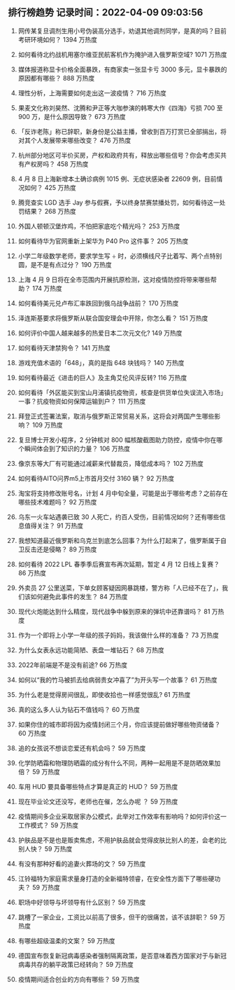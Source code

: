 
## 排行榜趋势 记录时间：2022-04-09 09:03:56
  
  1. 网传某复旦调剂生用小号伪装高分选手，劝退其他调剂同学，是真的吗？目前考研环境如何？ 1394 万热度
    
  2. 如何看待北约战机用塞尔维亚民航客机作为掩护进入俄罗斯空域? 1071 万热度
    
  3. 媒体报道称显卡价格全面暴跌，有商家卖一张显卡亏 3000 多元，显卡暴跌的原因都有哪些？ 888 万热度
    
  4. 理性分析，上海需要如何走出这一波疫情？ 716 万热度
    
  5. 果麦文化称刘昊然、沈腾和尹正等大咖参演的韩寒大作《四海》亏损 700 至 900 万，是什么原因导致？ 673 万热度
    
  6. 「反诈老陈」称已辞职，新身份是公益主播，曾收到百万打赏已全部捐出，将对其个人发展带来哪些改变？ 476 万热度
    
  7. 杭州部分地区可半价买房，产权和政府共有，释放出哪些信号？你会考虑买共有产权房吗？ 458 万热度
    
  8. 4 月 8 日上海新增本土确诊病例 1015 例、无症状感染者 22609 例，目前情况如何？ 425 万热度
    
  9. 腾竞查实 LGD 选手 Jay 参与假赛，予以终身禁赛禁播处罚，如何看待这一处罚结果？ 268 万热度
    
  10. 外国人顿顿汉堡炸鸡，不怕把家底吃个精光吗？ 253 万热度
    
  11. 如何看待华为官网重新上架华为 P40 Pro 这件事？ 205 万热度
    
  12. 小学二年级数学老师，要求学生写 ÷ 时，必须横线尺子比着写、两个点特别圆，是不是有点过分？ 190 万热度
    
  13. 上海 4 月 9 日将在全市范围内开展抗原检测，这对疫情防控将带来哪些帮助？ 174 万热度
    
  14. 如何看待美元兑卢布汇率跌回到俄乌战争战前？ 170 万热度
    
  15. 泽连斯基要求将俄罗斯从联合国安理会中开除，你怎么看？ 151 万热度
    
  16. 如何评价中国人越来越多的热爱日本二次元文化? 149 万热度
    
  17. 如何看待天津禁狗令？ 141 万热度
    
  18. 游戏充值术语的「648」，真的是指 648 块钱吗？ 140 万热度
    
  19. 如何看待最近《进击的巨人》及主角艾伦风评反转? 116 万热度
    
  20. 如何看待「外区能买到宝山月浦镇抗疫物资，核查是供货单位失误流入市场」一事？抗疫物资如何保障运输到户？ 111 万热度
    
  21. 拜登正式签署法案，取消与俄罗斯正常贸易关系，这将会对两国产生哪些影响？ 109 万热度
    
  22. 复旦博士开发小程序，2 分钟核对 800 幅核酸截图助力防控，疫情中你在哪个瞬间体会到了知识的力量？ 106 万热度
    
  23. 像京东等大厂有可能通过减薪来代替裁员，降低成本吗？ 102 万热度
    
  24. 如何看待AITO问界m5上市首月交付 3160 辆？ 92 万热度
    
  25. 淘宝将支持修改账号名，计划 4 月中旬全量，可能是出于哪些考虑？之前存在哪些技术难题吗？ 92 万热度
    
  26. 乌东一火车站遇袭已致 30 人死亡，约百人受伤，目前情况如何？还有哪些信息值得关注？ 91 万热度
    
  27. 我想知道最近俄罗斯和乌克兰到底怎么回事？为什么打起来了，俄罗斯属于自卫反击还是侵略？ 89 万热度
    
  28. 如何看待 2022 LPL 春季季后赛宣布再次延期，暂定 4 月 12 日线上复赛？ 86 万热度
    
  29. 外卖员 27 公里送菜，下单女顾客疑因网暴跳楼，警方称「人已经不在了」，我们该如何避免此事件的发生？ 84 万热度
    
  30. 现代火炮能达到什么精度，现代战争中躲到原来的弹坑中还靠谱吗？ 81 万热度
    
  31. 作为一个即将上小学一年级的孩子妈妈，我该做什么样的准备？ 73 万热度
    
  32. 为什么女表永远功能简陋、表盘一堆钻石？ 68 万热度
    
  33. 2022年前端是不是没有前途? 66 万热度
    
  34. 如何以“我的竹马被抓去给病弱贵女冲喜了”为开头写一个故事？ 61 万热度
    
  35. 为什么老是觉得房间很乱，即使收拾也一样感觉很乱? 61 万热度
    
  36. 真的这么多人认为钻石不值钱吗？ 60 万热度
    
  37. 如果你住的城市即将因为疫情封闭三个月，你应该提前做好哪些物资储备？ 60 万热度
    
  38. 追的女孩说不想谈恋爱还有机会吗？ 59 万热度
    
  39. 化学防晒霜和物理防晒霜的成分有什么不同，两种一起用是不是防晒效果加倍？ 59 万热度
    
  40. 车用 HUD 要具备哪些特点才算是真正的 HUD？ 59 万热度
    
  41. 现在毕业论文还没写，老师也在催，怎么办呢   ？ 59 万热度
    
  42. 疫情期间多企业采取居家办公模式，此举对工作效率有影响吗？如何评价这一工作模式？ 59 万热度
    
  43. 护肤品是不是也是贩卖焦虑，不用护肤品就会觉得皮肤比别人的差，会老的比别人快？ 59 万热度
    
  44. 有没有那种好看的追妻火葬场的文？ 59 万热度
    
  45. 江铃福特为家庭需求量身打造的全新福特领睿，在安全性方面下了哪些硬功夫？ 59 万热度
    
  46. 职场中好领导与坏领导有什么区别？ 59 万热度
    
  47. 跳槽了一家企业，工资比以前高了很多，但干的很痛苦，该不该辞职？ 59 万热度
    
  48. 有哪些超级温柔的文案？ 59 万热度
    
  49. 德国宣布恢复新冠病毒感染者强制隔离政策，是否意味着西方国家对于与新冠病毒共存的躺平政策已经转向？ 59 万热度
    
  50. 疫情期间适合创业的方向有哪些？ 59 万热度
    